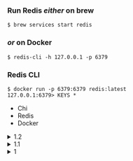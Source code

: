 ### Run Redis ___either___ on brew
```
$ brew services start redis
```
### ___or___ on Docker
```
$ redis-cli -h 127.0.0.1 -p 6379
```
### Redis CLI
```
$ docker run -p 6379:6379 redis:latest
127.0.0.1:6379> KEYS * 
```


- Chi 
- Redis 
- Docker 

<details><summary>1.2</summary>

```
$ go get -u github.com/go-chi/chi/v5
```

</details>

<details><summary>1.1</summary>

```go
package main

import (
	"fmt"
	"net/http"
	_"github.com/go-chi/chi/v5"
	_"io/ioutil"
)

func main() {
	server := &http.Server{
		Addr:    ":10086",
		Handler: http.HandlerFunc(handler),
	}
	err := server.ListenAndServe()
	if err != nil {
		fmt.Println("err/listen & serve", err)
	}
}

func handler(writer http.ResponseWriter, req *http.Request) {
	path := req.URL.Path
	writer.Write([]byte("Hello, World!\n"))

	fmt.Println(path, req.Method)

	if req.Method != http.MethodPost {
		fmt.Println("\t/Not POST/", req.Method)
	}
	if len(req.URL.Query()) == 0 {
		fmt.Println("\t/empty query")
	}
	for k, v := range req.URL.Query() {
		fmt.Println("\t/item", k, v)
	}

	fmt.Println("\t/end \n")
}

```
</details>

<details><summary>1</summary>

	`http.Server` - basic handler - `server.ListenAndServe` - 
```
### Do after doing the following

$ go build main.go && ./main
```
```go
package main

import (
	"fmt"
	"net/http"
)

func main () {
	server := &http.Server {
		Addr: ":10086",
		Handler: http.HandlerFunc( handler ),
	}
	err := server.ListenAndServe()
	if err != nil {
		fmt.Println("err/listen & serve", err)
	}
}

func handler (writer http.ResponseWriter, req *http.Request) {
	writer.Write( []byte("Hello, World!") )
}
```

</details>
